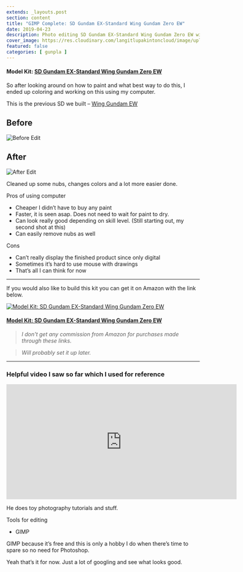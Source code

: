 ```yaml
---
extends: _layouts.post
section: content
title: "GIMP Complete: SD Gundam EX-Standard Wing Gundam Zero EW"
date: 2019-04-23
description: Photo editing SD Gundam EX-Standard Wing Gundam Zero EW with GIMP.
cover_image: https://res.cloudinary.com/langitlupakintoncloud/image/upload/w_800/hugo/jcos.io/wing-p2_vcfoey.png
featured: false
categories: [ gunpla ]
---
```


#### Model Kit: [SD Gundam EX-Standard Wing Gundam Zero EW](#)

So after looking around on how to paint and what best way to do this, I ended up coloring and working on this using my computer.

This is the previous SD we built – [Wing Gundam EW](#)

## Before

![Before Edit](https://res.cloudinary.com/langitlupakintoncloud/image/upload/hugo/jcos.io/wing-p1_fp1me2.png)

## After

![After Edit](https://res.cloudinary.com/langitlupakintoncloud/image/upload/hugo/jcos.io/wing-p2_z9hazr.png)

Cleaned up some nubs, changes colors and a lot more easier done.

Pros of using computer

- Cheaper I didn’t have to buy any paint
- Faster, it is seen asap. Does not need to wait for paint to dry.
- Can look really good depending on skill level. (Still starting out, my second shot at this)
- Can easily remove nubs as well

Cons

- Can’t really display the finished product since only digital
- Sometimes it’s hard to use mouse with drawings
- That’s all I can think for now

---

If you would also like to build this kit you can get it on Amazon with the link below.

<div class="flex justify-center">
    <a href="https://amzn.to/2HLLR65">
        <img src="https://res.cloudinary.com/langitlupakintoncloud/image/upload/w_500/hugo/jcos.io/affiliates/10389441_fltkom.jpg" class="rounded-lg shadow-lg" alt="Model Kit: SD Gundam EX-Standard Wing Gundam Zero EW">
    </a>
</div>

#### [Model Kit: SD Gundam EX-Standard Wing Gundam Zero EW](https://amzn.to/2HLLR65)

>*I don't get any commission from Amazon for purchases made through these links.*

>*Will probably set it up later.*

---

### Helpful video I saw so far which I used for reference

<iframe width="600" height="300" src="https://www.youtube.com/embed/8ZRbiXk-nJo" frameborder="0" allowfullscreen></iframe>

He does toy photography tutorials and stuff.

Tools for editing

- GIMP

GIMP because it’s free and this is only a hobby I do when there’s time to spare so no need for Photoshop.

Yeah that’s it for now. Just a lot of googling and see what looks good.
